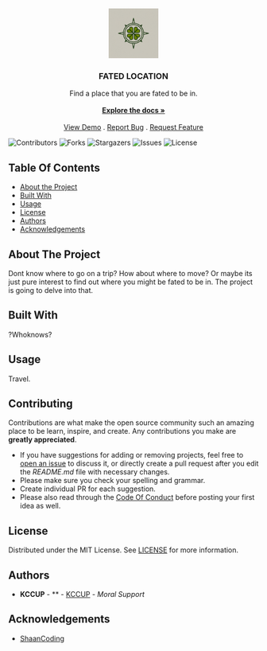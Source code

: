 <br/>
<p align="center">
  <a href="https://github.com/kccup/FatedLocation">
    <img src="favicon.png" alt="Logo" width="100" height="100">
  </a>

  <h3 align="center">FATED LOCATION</h3>

  <p align="center">
    Find a place that you are fated to be in. 
    <br/>
    <br/>
    <a href="https://github.com/kccup/FatedLocation"><strong> Explore the docs »</strong></a>
    <br/>
    <br/>
    <a href="THIS IS WHERE THE LINK FOR THE WEBSITE IS GOING TO BE AT">View Demo</a>
    .
    <a href="https://github.com/kccup/FatedLocation/issues">Report Bug</a>
    .
    <a href="https://github.com/kccup/FatedLocation/issues">Request Feature</a>
  </p>
</p>

![Contributors](https://img.shields.io/github/contributors/kccup/CC-Site?color=dark-green) ![Forks](https://img.shields.io/github/forks/kccup/CC-Site?style=social) ![Stargazers](https://img.shields.io/github/stars/kccup/CC-Site?style=social) ![Issues](https://img.shields.io/github/issues/kccup/CC-Site) ![License](https://img.shields.io/github/license/kccup/CC-Site) 

## Table Of Contents

* [About the Project](#about-the-project)
* [Built With](#built-with)
* [Usage](#usage)
* [License](#license)
* [Authors](#authors)
* [Acknowledgements](#acknowledgements)

## About The Project

Dont know where to go on a trip? How about where to move? Or maybe its just pure interest to find out where you might be fated to be in. The project is going to delve into that.

## Built With

?Whoknows?

## Usage

Travel.

## Contributing

Contributions are what make the open source community such an amazing place to be learn, inspire, and create. Any contributions you make are **greatly appreciated**.
* If you have suggestions for adding or removing projects, feel free to [open an issue](https://github.com/kccup/CC-Site/issues/new) to discuss it, or directly create a pull request after you edit the *README.md* file with necessary changes.
* Please make sure you check your spelling and grammar.
* Create individual PR for each suggestion.
* Please also read through the [Code Of Conduct](https://github.com/kccup/FatedLocation/blob/main/CODE_OF_CONDUCT.md) before posting your first idea as well.

## License

Distributed under the MIT License. See [LICENSE](https://github.com/kccup/FatedLocation/blob/main/LICENSE) for more information.

## Authors

* **KCCUP** - ** - [KCCUP](https://github.com/kccup/) - *Moral Support*

## Acknowledgements

* [ShaanCoding](https://github.com/ShaanCoding/)
